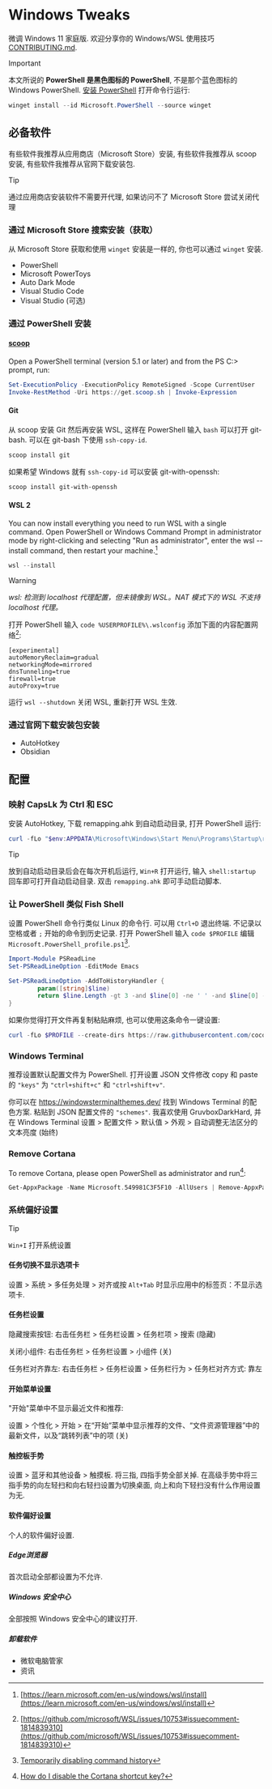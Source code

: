 # Windows Tweaks

微调 Windows 11 家庭版. 欢迎分享你的 Windows/WSL 使用技巧 [CONTRIBUTING.md](./CONTRIBUTING.md).

> [!IMPORTANT]
> 本文所说的 **PowerShell 是黑色图标的 PowerShell**, 不是那个蓝色图标的 Windows PowerShell. [安装 PowerShell](https://learn.microsoft.com/en-us/powershell/scripting/install/installing-powershell-on-windows) 打开命令行运行:
> 
> ```ps1
> winget install --id Microsoft.PowerShell --source winget
> ```

## 必备软件

有些软件我推荐从应用商店（Microsoft Store）安装, 有些软件我推荐从 scoop 安装, 有些软件我推荐从官网下载安装包.

> [!TIP]
> 通过应用商店安装软件不需要开代理, 如果访问不了 Microsoft Store 尝试关闭代理

### 通过 Microsoft Store 搜索安装（获取）

从 Microsoft Store 获取和使用 `winget` 安装是一样的, 你也可以通过 `winget` 安装.

- PowerShell
- Microsoft PowerToys
- Auto Dark Mode
- Visual Studio Code
- Visual Studio (可选)

### 通过 PowerShell 安装

#### [scoop](https://scoop.sh/)

Open a PowerShell terminal (version 5.1 or later) and from the PS C:\> prompt, run:

```ps1
Set-ExecutionPolicy -ExecutionPolicy RemoteSigned -Scope CurrentUser
Invoke-RestMethod -Uri https://get.scoop.sh | Invoke-Expression
```

#### Git

从 scoop 安装 Git 然后再安装 WSL, 这样在 PowerShell 输入 `bash` 可以打开 git-bash. 可以在 git-bash 下使用 `ssh-copy-id`.

```ps1
scoop install git
```

如果希望 Windows 就有 `ssh-copy-id` 可以安装 git-with-openssh:

```ps1
scoop install git-with-openssh
```

#### WSL 2

You can now install everything you need to run WSL with a single command. Open PowerShell or Windows Command Prompt in administrator mode by right-clicking and selecting "Run as administrator", enter the wsl --install command, then restart your machine.[^wsl_install]

```ps1
wsl --install
```

> [!WARNING]
> *wsl: 检测到 localhost 代理配置，但未镜像到 WSL。NAT 模式下的 WSL 不支持 localhost 代理。*
>
> 打开 PowerShell 输入 `code %USERPROFILE%\.wslconfig` 添加下面的内容配置网络[^wsl_localhost_proxy]:
> ```
> [experimental]
> autoMemoryReclaim=gradual
> networkingMode=mirrored
> dnsTunneling=true
> firewall=true
> autoProxy=true
> ```
>
> 运行 `wsl --shutdown` 关闭 WSL, 重新打开 WSL 生效.

### 通过官网下载安装包安装

- AutoHotkey
- Obsidian

## 配置

### 映射 CapsLk 为 Ctrl 和 ESC

安装 AutoHotkey, 下载 remapping.ahk 到自动启动目录, 打开 PowerShell 运行:

```ps1
curl -fLo "$env:APPDATA\Microsoft\Windows\Start Menu\Programs\Startup\remapping.ahk" --create-dirs https://raw.githubusercontent.com/cocodoailo/WindowsTweaks/refs/heads/main/remapping.ahk
```

> [!TIP]
> 放到自动启动目录后会在每次开机后运行, `Win+R` 打开运行, 输入 `shell:startup` 回车即可打开自动启动目录. 双击 `remapping.ahk` 即可手动启动脚本.

### 让 PowerShell 类似 Fish Shell

设置 PowerShell 命令行类似 Linux 的命令行. 可以用 `Ctrl+D` 退出终端. 不记录以空格或者 `;` 开始的命令到历史记录. 打开 PowerShell 输入 `code $PROFILE` 编辑 `Microsoft.PowerShell_profile.ps1`[^Temporarily_disabling_command_history]. 

```ps1
Import-Module PSReadLine
Set-PSReadLineOption -EditMode Emacs

Set-PSReadLineOption -AddToHistoryHandler {
        param([string]$line)
        return $line.Length -gt 3 -and $line[0] -ne ' ' -and $line[0] -ne ';'
}
```

如果你觉得打开文件再复制粘贴麻烦, 也可以使用这条命令一键设置:

```ps1
curl -fLo $PROFILE --create-dirs https://raw.githubusercontent.com/cocodoailo/WindowsTweaks/refs/heads/main/Microsoft.PowerShell_profile.ps1
```

### Windows Terminal

推荐设置默认配置文件为 PowerShell. 打开设置 JSON 文件修改 copy 和 paste 的 `"keys"` 为 `"ctrl+shift+c"` 和 `"ctrl+shift+v"`.

你可以在 https://windowsterminalthemes.dev/ 找到 Windows Terminal 的配色方案. 粘贴到 JSON 配置文件的 `"schemes"`. 我喜欢使用 GruvboxDarkHard, 并在 Windows Terminal 设置 > 配置文件 > 默认值 > 外观 > 自动调整无法区分的文本亮度 (始终)

### Remove Cortana

To remove Cortana, please open PowerShell as administrator and run[^how-do-i-disable-the-cortana-shortcut-key]:

```ps1
Get-AppxPackage -Name Microsoft.549981C3F5F10 -AllUsers | Remove-AppxPackage
```

### 系统偏好设置

> [!TIP]
> `Win+I` 打开系统设置

#### 任务切换不显示选项卡

设置 > 系统 > 多任务处理 > 对齐或按 `Alt+Tab` 时显示应用中的标签页：不显示选项卡.

#### 任务栏设置

隐藏搜索按钮: 右击任务栏 > 任务栏设置 > 任务栏项 > 搜索 (隐藏)

关闭小组件: 右击任务栏 > 任务栏设置 > 小组件 (关)

任务栏对齐靠左: 右击任务栏 > 任务栏设置 > 任务栏行为 > 任务栏对齐方式: 靠左

#### 开始菜单设置

"开始"菜单中不显示最近文件和推荐:

设置 > 个性化 > 开始 > 在“开始“菜单中显示推荐的文件、“文件资源管理器”中的最新文件，以及“跳转列表”中的项 (关)

#### 触控板手势

设置 > 蓝牙和其他设备 > 触摸板. 将三指, 四指手势全部关掉. 在高级手势中将三指手势的向左轻扫和向右轻扫设置为切换桌面, 向上和向下轻扫没有什么作用设置为无.

#### 软件偏好设置

个人的软件偏好设置.

##### Edge浏览器

首次启动全部都设置为不允许.

##### Windows 安全中心

全部按照 Windows 安全中心的建议打开.

##### 卸载软件

- 微软电脑管家
- 资讯

[^how-do-i-disable-the-cortana-shortcut-key]: [How do I disable the Cortana shortcut key?](https://learn.microsoft.com/en-us/answers/questions/1367909/how-do-i-disable-the-cortana-shortcut-key)
[^wsl_install]: [https://learn.microsoft.com/en-us/windows/wsl/install](https://learn.microsoft.com/en-us/windows/wsl/install)
[^wsl_localhost_proxy]: [https://github.com/microsoft/WSL/issues/10753#issuecomment-1814839310](https://github.com/microsoft/WSL/issues/10753#issuecomment-1814839310)
[^Temporarily_disabling_command_history]: [Temporarily disabling command history](https://github.com/PowerShell/PSReadLine/issues/2698)
